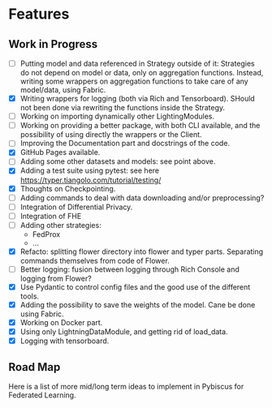
# Features

## Work in Progress

- [ ] Putting model and data referenced in Strategy outside of it: Strategies do not depend on model or data, only on aggregation functions. Instead, writing some wrappers on aggregation functions to take care of any model/data, using Fabric.
- [x] Writing wrappers for logging (both via Rich and Tensorboard). SHould not been done via rewriting the functions inside the Strategy.
- [ ] Working on importing dynamically other LightingModules.
- [ ] Working on providing a better package, with both CLI available, and the possibility of using directly the wrappers or the Client.
- [ ] Improving the Documentation part and docstrings of the code.
- [x] GitHub Pages available.
- [ ] Adding some other datasets and models: see point above.
- [x] Adding a test suite using pytest: see here https://typer.tiangolo.com/tutorial/testing/
- [x] Thoughts on Checkpointing.
- [ ] Adding commands to deal with data downloading and/or preprocessing?
- [ ] Integration of Differential Privacy.
- [ ] Integration of FHE
- [ ] Adding other strategies:
    * FedProx
    * ...
- [x] Refacto: splitting flower directory into flower and typer parts. Separating commands themselves from code of Flower.
- [ ] Better logging: fusion between logging through Rich Console and logging from Flower?
- [x] Use Pydantic to control config files and the good use of the different tools.
- [x] Adding the possibility to save the weights of the model. Cane be done using Fabric.
- [x] Working on Docker part.
- [x] Using only LightningDataModule, and getting rid of load_data.
- [x] Logging with tensorboard.

 ## Road Map

 Here is a list of more mid/long term ideas to implement in Pybiscus for Federated Learning.
